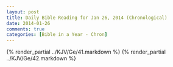 ```yaml
---
layout: post
title: Daily Bible Reading for Jan 26, 2014 (Chronological)
date: 2014-01-26
comments: true
categories: [Bible in a Year - Chron]
---
```

{% render_partial ../KJV/Ge/41.markdown %}
{% render_partial ../KJV/Ge/42.markdown %}

